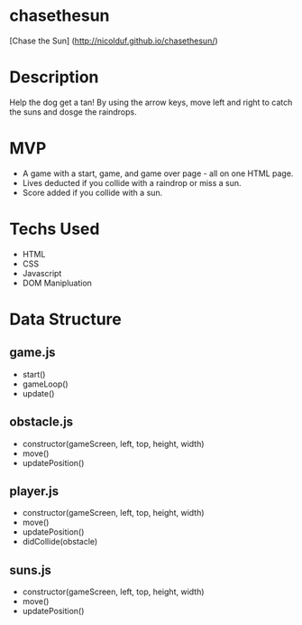 # chasethesun
[Chase the Sun] (http://nicolduf.github.io/chasethesun/)

# Description

Help the dog get a tan! By using the arrow keys, move left and right to catch the suns and dosge the raindrops.

# MVP

- A game with a start, game, and game over page - all on one HTML page.
- Lives deducted if you collide with a raindrop or miss a sun.
- Score added if you collide with a sun.

# Techs Used

- HTML
- CSS
- Javascript
- DOM Manipluation

# Data Structure

## game.js

- start()
- gameLoop()
- update()

## obstacle.js

- constructor(gameScreen, left, top, height, width)
- move()
- updatePosition()

## player.js

- constructor(gameScreen, left, top, height, width)
- move()
- updatePosition()
- didCollide(obstacle)

## suns.js

- constructor(gameScreen, left, top, height, width)
- move()
- updatePosition()
